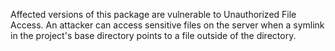 Affected versions of this package are vulnerable to Unauthorized File Access. An attacker can access sensitive files on the server when a symlink in the project's base directory points to a file outside of the directory.